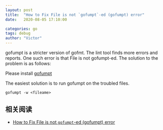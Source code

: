 ```yaml
---
layout: post
title:  "How to Fix File is not `gofumpt`-ed (gofumpt) error"
date:   2020-08-05 17:10:00

categories: go
tags: debug
author: "Victor"
---
```


gofumpt is a stricter version of gofmt. The lint tool finds more errors and reports. One such error is that File is not gofumpt-ed. The solution to the problem is as follows:

Please install [gofumpt](https://github.com/mvdan/gofumpt)

The easiest solution is to run gofumpt on the troubled files.

`gofumpt -w <fileame>`

## 相关阅读

* [How to Fix File is not `gofumpt`-ed (gofumpt) error](https://freethreads.net/2020/07/28/how-to-fix-file-is-not-gofumpt-ed-gofumpt-error/)
